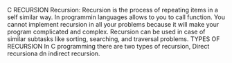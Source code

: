 C RECURSION
Recursion: Recursion is the process of repeating items in a self similar way. In programmin languages allows to you to call function. You cannot implement recursion in all your problems because it will make your program complicated and complex. Recursion can be used in case of similar subtasks like sorting, searching, and traversal problems.
TYPES OF RECURSION
In C programming there are two types of recursion, Direct recursiona dn indirect recursion.
